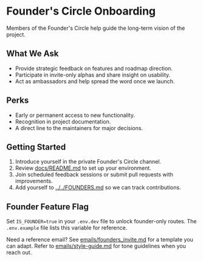 # Founder's Circle Onboarding

Members of the Founder's Circle help guide the long-term vision of the project.

## What We Ask
- Provide strategic feedback on features and roadmap direction.
- Participate in invite-only alphas and share insight on usability.
- Act as ambassadors and help spread the word once we launch.

## Perks
- Early or permanent access to new functionality.
- Recognition in project documentation.
- A direct line to the maintainers for major decisions.

## Getting Started
1. Introduce yourself in the private Founder's Circle channel.
2. Review [docs/README.md](../README.md) to set up your environment.
3. Join scheduled feedback sessions or submit pull requests with improvements.
4. Add yourself to [../../FOUNDERS.md](../../FOUNDERS.md) so we can track contributions.

## Founder Feature Flag
Set `IS_FOUNDER=true` in your `.env.dev` file to unlock founder-only routes. The `.env.example` file lists this variable for reference.

Need a reference email? See [emails/founders_invite.md](../../emails/founders_invite.md) for a template you can adapt.
Refer to [emails/style-guide.md](../../emails/style-guide.md) for tone guidelines when you reach out.
